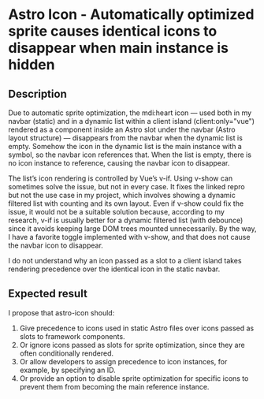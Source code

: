 # Astro Icon - Automatically optimized sprite causes identical icons to disappear when main instance is hidden

## Description

Due to automatic sprite optimization, the mdi:heart icon — used both in my navbar (static) and in a dynamic list within a client island (client:only="vue") rendered as a component inside an Astro slot under the navbar (Astro layout structure) — disappears from the navbar when the dynamic list is empty. Somehow the icon in the dynamic list is the main instance with a symbol, so the navbar icon references that. When the list is empty, there is no icon instance to reference, causing the navbar icon to disappear.

The list’s icon rendering is controlled by Vue’s v-if. Using v-show can sometimes solve the issue, but not in every case. It fixes the linked repro but not the use case in my project, which involves showing a dynamic filtered list with counting and its own layout. Even if v-show could fix the issue, it would not be a suitable solution because, according to my research, v-if is usually better for a dynamic filtered list (with debounce) since it avoids keeping large DOM trees mounted unnecessarily. By the way, I have a favorite toggle implemented with v-show, and that does not cause the navbar icon to disappear.

I do not understand why an icon passed as a slot to a client island takes rendering precedence over the identical icon in the static navbar.

## Expected result

I propose that astro-icon should:

1. Give precedence to icons used in static Astro files over icons passed as slots to framework components.
2. Or ignore icons passed as slots for sprite optimization, since they are often conditionally rendered.
3. Or allow developers to assign precedence to icon instances, for example, by specifying an ID.
4. Or provide an option to disable sprite optimization for specific icons to prevent them from becoming the main reference instance.

